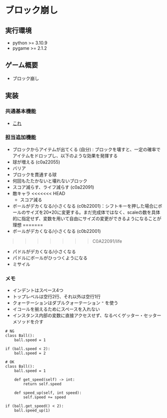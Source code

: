 # ブロック崩し

## 実行環境
- python >= 3.10.9
- pygame >= 2.1.2

## ゲーム概要
- ブロック崩し

## 実装
### 共通基本機能
- [これ](https://algorithm.joho.info/programming/python/pygame-blockout/)

### 担当追加機能
- ブロックからアイテムが出てくる (自分) : ブロックを壊すと、一定の確率でアイテムをドロップし、以下のような効果を発揮する
- 球が増える (c0a22055)
- バリア
- ブロックを貫通する球
- 何回もたたかないと壊れないブロック
- スコア減らす、ライフ減らす (c0a22091)
- 敵キャラ
<<<<<<< HEAD
    - スコア減る
- ボールがデカくなる/小さくなる (c0b22001)：シフトキーを押した場合にボールのサイズを20*20に変更する。まだ完成体ではなく、scaleの数を具体的に指定せず、変数を用いて自由にサイズの変更ができるようになることが理想
=======
- ボールがデカくなる/小さくなる (c0b22001)
>>>>>>> C0A22091/life
- パドルがデカくなる/小さくなる
- パドルにボールがひっつくようになる
- ミサイル

### メモ
- インデントはスペース4つ
- トップレベルは空行2行、それ以外は空行1行
- クォーテーションはダブルクォーテーション `"` を使う
- イコールを揃えるためにスペースを入れない
- インスタンス内部の変数に直接アクセスせず、なるべくゲッター・セッターメソッドを介す
```
# NG
class Ball():
    ball.speed = 1

if (ball.speed < 2):
    ball.speed = 2

# OK
class Ball():
    ball.speed = 1

    def get_speed(self) -> int:
        return self.speed

    def speed_up(self, int speed):
        self.speed += speed

if (ball.get_speed() < 2):
    ball.speed_up(1)
```

